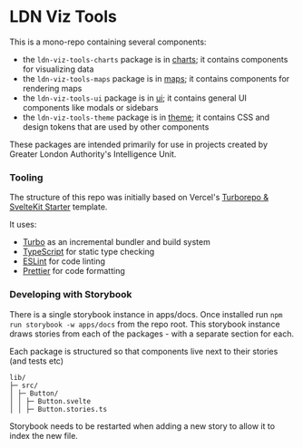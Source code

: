 # LDN Viz Tools

This is a mono-repo containing several components:

- the `ldn-viz-tools-charts` package is in [charts](./packages/charts); it contains components for visualizing data
- the `ldn-viz-tools-maps` package is in [maps](./packages/maps); it contains components for rendering maps
- the `ldn-viz-tools-ui` package is in [ui](./packages/ui); it contains general UI components like modals or sidebars
- the `ldn-viz-tools-theme` package is in [theme](./packages/theme); it contains CSS and design tokens that are used by other components

These packages are intended primarily for use in projects created by Greater London Authority's Intelligence Unit.

### Tooling

The structure of this repo was initially based on Vercel's [Turborepo & SvelteKit Starter](https://vercel.com/templates/svelte/turborepo-sveltekit-starter) template.

It uses:

- [Turbo](https://turbo.build/) as an incremental bundler and build system
- [TypeScript](https://www.typescriptlang.org/) for static type checking
- [ESLint](https://eslint.org/) for code linting
- [Prettier](https://prettier.io) for code formatting

### Developing with Storybook

There is a single storybook instance in apps/docs. Once installed run `npm run storybook -w apps/docs` from the repo root. This storybook instance draws stories from each of the packages - with a separate section for each.

Each package is structured so that components live next to their stories (and tests etc)

```
lib/
├─ src/
│ ├─ Button/
│ │ ├─ Button.svelte
│ │ ├─ Button.stories.ts
```

Storybook needs to be restarted when adding a new story to allow it to index the new file.
